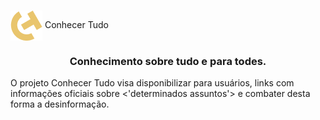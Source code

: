 # 
# <p align=center >  
  <img align=center src='./assets/images/ct-icon.png'></img>
    Conhecer Tudo 
  </p>

### <p align=center > Conhecimento sobre tudo e para todes.

O projeto Conhecer Tudo visa disponibilizar para usuários, links com informações oficiais sobre <'determinados assuntos'> e combater desta forma a desinformação.

